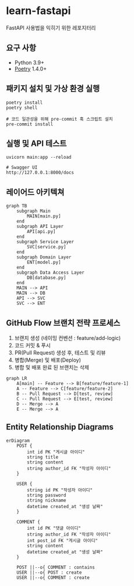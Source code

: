 # learn-fastapi
FastAPI 사용법을 익히기 위한 레포지터리

## 요구 사항

- Python 3.9+
- [Poetry](https://python-poetry.org/docs/#installation) 1.4.0+

## 패키지 설치 및 가상 환경 실행

```shell
poetry install
poetry shell

# 코드 일관성을 위해 pre-commit 훅 스크립트 설치
pre-commit install
```

## 실행 및 API 테스트

```shell
uvicorn main:app --reload

# Swagger UI
http://127.0.0.1:8000/docs
```

## 레이어드 아키텍쳐

```mermaid
graph TB
    subgraph Main
        MAIN[main.py]
    end
    subgraph API Layer
        API[api.py]
    end
    subgraph Service Layer
        SVC[service.py]
    end
    subgraph Domain Layer
        ENT[model.py]
    end
    subgraph Data Access Layer
        DB[database.py]
    end
    MAIN --> API
    MAIN --> DB
    API --> SVC
    SVC --> ENT
```

## GitHub Flow 브랜치 전략 프로세스

1. 브랜치 생성 (네이밍 컨벤션 : feature/add-logic)
2. 코드 커밋 & 푸시
3. PR(Pull Request) 생성 후, 테스트 및 리뷰
4. 병합(Merge) 및 배포(Deploy)
5. 병합 및 배포 완료 된 브랜치는 삭제 

```mermaid
graph LR
    A[main] -- Feature --> B[feature/feature-1]
    A -- Feature --> C[feature/feature-2]
    B -- Pull Request --> D[test, review]
    C -- Pull Request --> E[test, review]
    D -- Merge --> A
    E -- Merge --> A
```

## Entity Relationship Diagrams

```mermaid
erDiagram
    POST {
        int id PK "게시글 아이디"
        string title 
        string content
        string author_id FK "작성자 아이디"
    }
    
    USER {
        string id PK "작성자 아이디"
        string password 
        string nickname
        datetime created_at "생성 날짜"
    }
    
    COMMENT {
        int id PK "댓글 아이디"
        string author_id FK "작성자 아이디"
        int post_id FK "게시글 아이디"
        string content
        datetime created_at "생성 날짜"
    }
    
    POST ||--o{ COMMENT : contains
    USER ||--o{ POST : create
    USER ||--o{ COMMENT : create
```